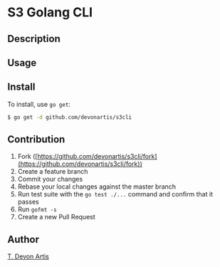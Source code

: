 # S3 Golang CLI



## Description

## Usage

## Install

To install, use `go get`:

```bash
$ go get -d github.com/devonartis/s3cli
```

## Contribution

1. Fork ([https://github.com/devonartis/s3cli/fork](https://github.com/devonartis/s3cli/fork))
1. Create a feature branch
1. Commit your changes
1. Rebase your local changes against the master branch
1. Run test suite with the `go test ./...` command and confirm that it passes
1. Run `gofmt -s`
1. Create a new Pull Request

## Author

[T. Devon Artis](https://github.com/devonartis)
